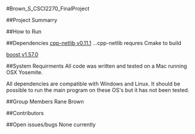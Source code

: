#Brown_S_CSCI2270_FinalProject

##Project Summarry


##How to Run

##Dependencies
[cpp-netlib v0.11.1](http://cpp-netlib.org)
...cpp-netlib requres Cmake to build

[boost v1.57.0](http://www.boost.org)

##System Requirments
All code was written and tested on a Mac running OSX Yosemite. 

All dependencies are compatible with Windows and Linux. It should be possible to run the main program on these OS's but it has not been tested.

##Group Members
Rane Brown

##Contributors

##Open issues/bugs
None currently 
